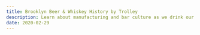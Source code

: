 ```yaml
---
title: Brooklyn Beer & Whiskey History by Trolley
description: Learn about manufacturing and bar culture as we drink our way through history
date: 2020-02-29
---
```

